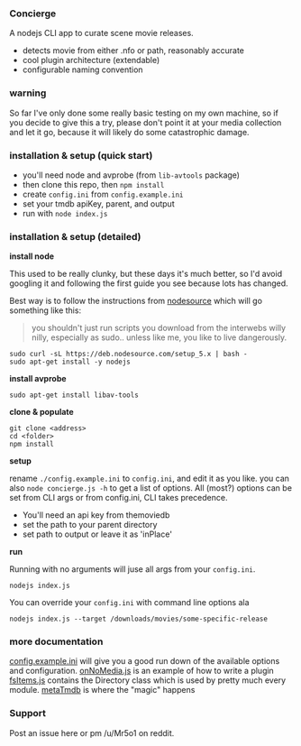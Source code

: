 ### Concierge

A nodejs CLI app to curate scene movie releases.

  * detects movie from either .nfo or path, reasonably accurate
  * cool plugin architecture (extendable)
  * configurable naming convention

### warning

So far I've only done some really basic testing on my own machine, so if you
decide to give this a try, please don't point it at your media collection and
let it go, because it will likely do some catastrophic damage.

### installation & setup (quick start)

 * you'll need node and avprobe (from `lib-avtools` package)
 * then clone this repo, then `npm install`
 * create `config.ini` from `config.example.ini`
 * set your tmdb apiKey, parent, and output
 * run with `node index.js`

### installation & setup (detailed)

__install node__

This used to be really clunky, but these days it's much better, so I'd avoid
googling it and following the first guide you see because lots has changed.

Best way is to follow the instructions from [nodesource](https://github.com/nodesource/distributions)
which will go something like this:

> you shouldn't just run scripts you download from the interwebs willy nilly,
> especially as sudo.. unless like me, you like to live dangerously.


```
sudo curl -sL https://deb.nodesource.com/setup_5.x | bash -
sudo apt-get install -y nodejs
```

__install avprobe__

```
sudo apt-get install libav-tools
```

__clone & populate__

```
git clone <address>
cd <folder>
npm install
```

__setup__

rename `./config.example.ini` to `config.ini`, and edit it as you like.
you can also `node concierge.js -h` to get a list of options. All (most?)
options can be set from CLI args or from config.ini, CLI takes precedence.

 * You'll need an api key from themoviedb
 * set the path to your parent directory
 * set path to output or leave it as 'inPlace'

__run__

Running with no arguments will juse all args from your `config.ini`.
```
nodejs index.js
```

You can override your `config.ini` with command line options ala
```
nodejs index.js --target /downloads/movies/some-specific-release
```

### more documentation

[config.example.ini](http://leviwheatcroft.github.io/concierge/config.example.ini)
will give you a good run down of the available options and configuration.
[onNoMedia.js](http://leviwheatcroft.github.io/concierge/docs/lib/plugins/onNoMedia.js.html)
is an example of how to write a plugin
[fsItems.js](http://leviwheatcroft.github.io/concierge/docs/lib/fsItems.js.html)
contains the Directory class which is used by pretty much every module.
[metaTmdb](http://leviwheatcroft.github.io/concierge/docs/lib/metaTmdb.js.html)
is where the "magic" happens

### Support

Post an issue here or pm /u/Mr5o1 on reddit.
